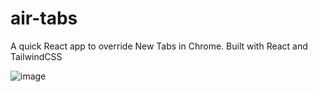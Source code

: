 # air-tabs
A quick React app to override New Tabs in Chrome. Built with React and TailwindCSS

![image](https://github.com/airhornwho/air-tab/assets/77591592/2744371d-8787-4690-bdb0-c66e8b49642d)



